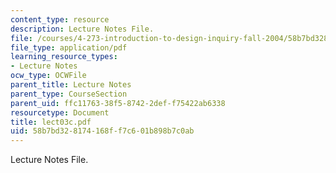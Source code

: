 ```yaml
---
content_type: resource
description: Lecture Notes File.
file: /courses/4-273-introduction-to-design-inquiry-fall-2004/58b7bd328174168ff7c601b898b7c0ab_lect03c.pdf
file_type: application/pdf
learning_resource_types:
- Lecture Notes
ocw_type: OCWFile
parent_title: Lecture Notes
parent_type: CourseSection
parent_uid: ffc11763-38f5-8742-2def-f75422ab6338
resourcetype: Document
title: lect03c.pdf
uid: 58b7bd32-8174-168f-f7c6-01b898b7c0ab
---
```

Lecture Notes File.

